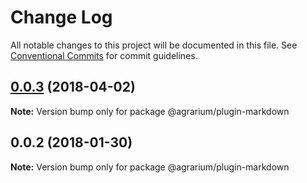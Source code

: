 # Change Log

All notable changes to this project will be documented in this file.
See [Conventional Commits](https://conventionalcommits.org) for commit guidelines.

<a name="0.0.3"></a>
## [0.0.3](https://github.com/agrarium/agrarium/compare/@agrarium/plugin-markdown@0.0.2...@agrarium/plugin-markdown@0.0.3) (2018-04-02)




**Note:** Version bump only for package @agrarium/plugin-markdown

<a name="0.0.2"></a>
## 0.0.2 (2018-01-30)




**Note:** Version bump only for package @agrarium/plugin-markdown
